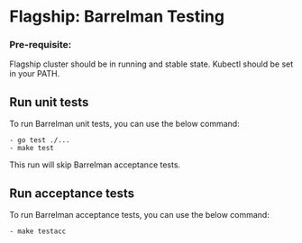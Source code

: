 # Flagship: Barrelman Testing

### Pre-requisite:
Flagship cluster should be in running and stable state.
Kubectl should be set in your PATH.

## Run unit tests
To run Barrelman unit tests, you can use the below command:
```
- go test ./...
- make test
```

This run will skip Barrelman acceptance tests.

## Run acceptance tests
To run Barrelman acceptance tests, you can use the below command:
```
- make testacc
```
